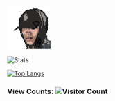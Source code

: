 <!---
YOCdot/YOCdot is a ✨ special ✨ repository because its `README.md` (this file) appears on your GitHub profile.
You can click the Preview link to take a look at your changes.
--->

<img style="margin: 0 auto; width: 100px" src="./favicon.png">

![Stats](https://github-readme-stats.vercel.app/api?username=YOCdot&show_icons=true&theme=tokyonight)

[![Top Langs](https://github-readme-stats.vercel.app/api/top-langs/?username=YOCdot)](https://github.com/YOCdot/github-readme-stats)

### View Counts: ![Visitor Count](https://profile-counter.glitch.me/Christmas/count.svg)

